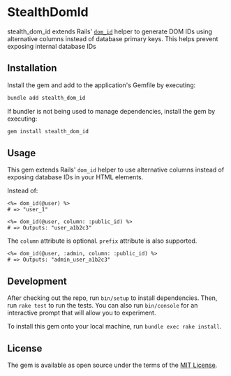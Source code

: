 # StealthDomId

stealth_dom_id extends Rails' [`dom_id`](https://github.com/rails/rails/blob/main/actionview/lib/action_view/record_identifier.rb) helper to generate DOM IDs using alternative columns instead of database primary keys. This helps prevent exposing internal database IDs


## Installation

Install the gem and add to the application's Gemfile by executing:

```bash
bundle add stealth_dom_id
```

If bundler is not being used to manage dependencies, install the gem by executing:

```bash
gem install stealth_dom_id
```


## Usage

This gem extends Rails' `dom_id` helper to use alternative columns instead of exposing database IDs in your HTML elements.

Instead of:
```erb
<%= dom_id(@user) %>
# => "user_1"

<%= dom_id(@user, column: :public_id) %>
# => Outputs: "user_a1b2c3"
```

The `column` attribute is optional. `prefix` attribute is also supported.

```erb
<%= dom_id(@user, :admin, column: :public_id) %>
# => Outputs: "admin_user_a1b2c3"
```


## Development

After checking out the repo, run `bin/setup` to install dependencies. Then, run `rake test` to run the tests. You can also run `bin/console` for an interactive prompt that will allow you to experiment.

To install this gem onto your local machine, run `bundle exec rake install`.


## License

The gem is available as open source under the terms of the [MIT License](https://opensource.org/licenses/MIT).
